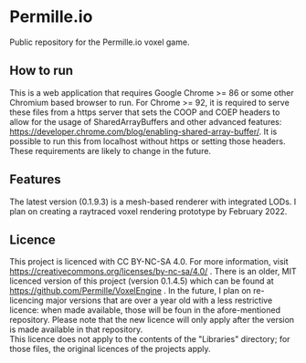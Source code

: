 # Permille.io
Public repository for the Permille.io voxel game.

## How to run
This is a web application that requires Google Chrome >= 86 or
some other Chromium based browser to run. For Chrome >= 92, it
is required to serve these files from a https server that sets
the COOP and COEP headers to allow for the usage of SharedArrayBuffers
and other advanced features: https://developer.chrome.com/blog/enabling-shared-array-buffer/.
It is possible to run this from localhost without https or setting those headers.\
These requirements are likely to change in the future.

## Features
The latest version (0.1.9.3) is a mesh-based renderer with integrated LODs.
I plan on creating a raytraced voxel rendering prototype by February 2022.

## Licence
This project is licenced with CC BY-NC-SA 4.0. For more information,
visit https://creativecommons.org/licenses/by-nc-sa/4.0/ .
There is an older, MIT licenced version of this project (version 0.1.4.5)
which can be found at https://github.com/Permille/VoxelEngine . In the
future, I plan on re-licencing major versions that are over a year old
with a less restrictive licence: when made available, those will be foun
in the afore-mentioned repository. Please note that the new licence will
only apply after the version is made available in that repository.\
This licence does not apply to the contents of the "Libraries" directory;
for those files, the original licences of the projects apply.
